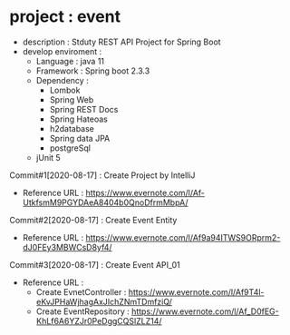 # project : event
- description : Stduty REST API Project for Spring Boot
- develop enviroment :
  - Language : java 11
  - Framework : Spring boot 2.3.3
  - Dependency :
    - Lombok
    - Spring Web
    - Spring REST Docs
    - Spring Hateoas
    - h2database
    - Spring data JPA
    - postgreSql
  - jUnit 5

Commit#1[2020-08-17] : Create Project by IntelliJ
- Reference URL : https://www.evernote.com/l/Af-UtkfsmM9PGYDAeA8404b0QnoDfrmMbpA/
 
Commit#2[2020-08-17] : Create Event Entity
- Reference URL : https://www.evernote.com/l/Af9a94ITWS9ORprm2-dJ0FEy3MBWCsD8yf4/

Commit#3[2020-08-17] : Create Event API_01
- Reference URL :
  - Create EvnetController : https://www.evernote.com/l/Af9T4l-eKvJPHaWjhagAxJIchZNmTDmfziQ/
  - Create EventRepository : https://www.evernote.com/l/Af_D0fEG-KhLf6A6YZJr0PeDggCQSlZLZ14/

